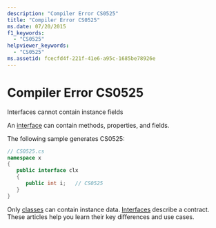 ```yaml
---
description: "Compiler Error CS0525"
title: "Compiler Error CS0525"
ms.date: 07/20/2015
f1_keywords: 
  - "CS0525"
helpviewer_keywords: 
  - "CS0525"
ms.assetid: fcecfd4f-221f-41e6-a95c-1685be78926e
---
```

# Compiler Error CS0525

Interfaces cannot contain instance fields  
  
 An [interface](../language-reference/keywords/interface.md) can contain methods, properties, and fields.  
  
 The following sample generates CS0525:  
  
```csharp  
// CS0525.cs  
namespace x  
{  
   public interface clx  
   {  
      public int i;   // CS0525  
   }  
}  
```

Only [classes](../language-reference/keywords/class.md) can contain instance data. [Interfaces](../language-reference/keywords/interface.md) describe a contract. These articles help you learn their key differences and use cases.

